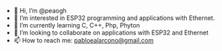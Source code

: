 - 👋 Hi, I’m @peaogh
- 👀 I’m interested in ESP32 programming and applications with Ethernet.
- 🌱 I’m currently learning C, C++, Php, Phyton
- 💞️ I’m looking to collaborate on applications with ESP32 and Ethernet
- 📫 How to reach me: pabloealarcono@gmail.com

<!---
peaogh/peaogh is a ✨ special ✨ repository because its `README.md` (this file) appears on your GitHub profile.
You can click the Preview link to take a look at your changes.
--->
